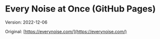 # Every Noise at Once (GitHub Pages)

Version: 2022-12-06

Original: [https://everynoise.com/](https://everynoise.com/)
